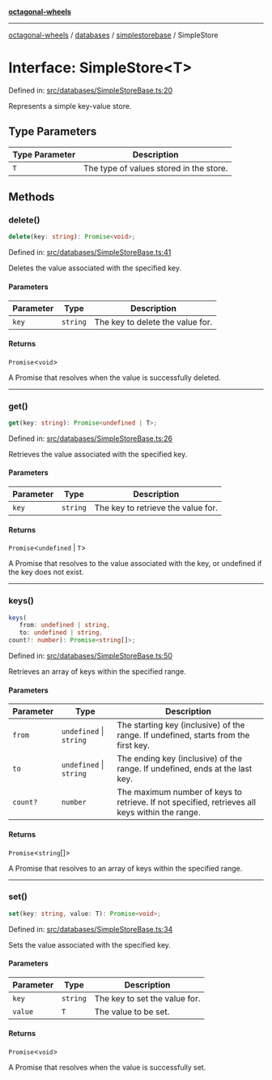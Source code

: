 [**octagonal-wheels**](../../../README.md)

***

[octagonal-wheels](../../../modules.md) / [databases](../../README.md) / [simplestorebase](../README.md) / SimpleStore

# Interface: SimpleStore\<T\>

Defined in: [src/databases/SimpleStoreBase.ts:20](https://github.com/vrtmrz/octagonal-wheels/blob/main/src/databases/SimpleStoreBase.ts#L20)

Represents a simple key-value store.

## Type Parameters

| Type Parameter | Description |
| ------ | ------ |
| `T` | The type of values stored in the store. |

## Methods

### delete()

```ts
delete(key: string): Promise<void>;
```

Defined in: [src/databases/SimpleStoreBase.ts:41](https://github.com/vrtmrz/octagonal-wheels/blob/main/src/databases/SimpleStoreBase.ts#L41)

Deletes the value associated with the specified key.

#### Parameters

| Parameter | Type | Description |
| ------ | ------ | ------ |
| `key` | `string` | The key to delete the value for. |

#### Returns

`Promise`\<`void`\>

A Promise that resolves when the value is successfully deleted.

***

### get()

```ts
get(key: string): Promise<undefined | T>;
```

Defined in: [src/databases/SimpleStoreBase.ts:26](https://github.com/vrtmrz/octagonal-wheels/blob/main/src/databases/SimpleStoreBase.ts#L26)

Retrieves the value associated with the specified key.

#### Parameters

| Parameter | Type | Description |
| ------ | ------ | ------ |
| `key` | `string` | The key to retrieve the value for. |

#### Returns

`Promise`\<`undefined` \| `T`\>

A Promise that resolves to the value associated with the key, or undefined if the key does not exist.

***

### keys()

```ts
keys(
   from: undefined | string, 
   to: undefined | string, 
count?: number): Promise<string[]>;
```

Defined in: [src/databases/SimpleStoreBase.ts:50](https://github.com/vrtmrz/octagonal-wheels/blob/main/src/databases/SimpleStoreBase.ts#L50)

Retrieves an array of keys within the specified range.

#### Parameters

| Parameter | Type | Description |
| ------ | ------ | ------ |
| `from` | `undefined` \| `string` | The starting key (inclusive) of the range. If undefined, starts from the first key. |
| `to` | `undefined` \| `string` | The ending key (inclusive) of the range. If undefined, ends at the last key. |
| `count?` | `number` | The maximum number of keys to retrieve. If not specified, retrieves all keys within the range. |

#### Returns

`Promise`\<`string`[]\>

A Promise that resolves to an array of keys within the specified range.

***

### set()

```ts
set(key: string, value: T): Promise<void>;
```

Defined in: [src/databases/SimpleStoreBase.ts:34](https://github.com/vrtmrz/octagonal-wheels/blob/main/src/databases/SimpleStoreBase.ts#L34)

Sets the value associated with the specified key.

#### Parameters

| Parameter | Type | Description |
| ------ | ------ | ------ |
| `key` | `string` | The key to set the value for. |
| `value` | `T` | The value to be set. |

#### Returns

`Promise`\<`void`\>

A Promise that resolves when the value is successfully set.
